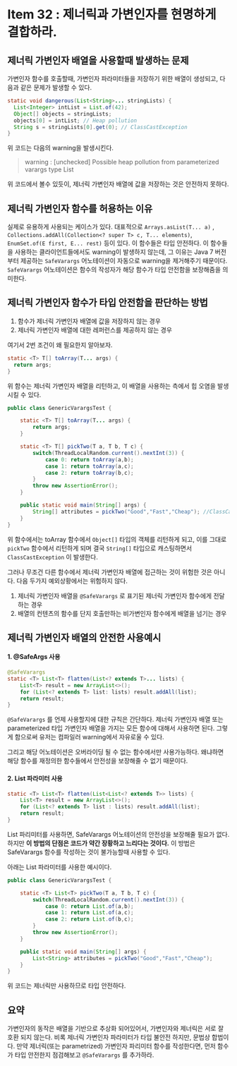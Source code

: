 # Item 32 : 제너릭과 가변인자를 현명하게 결합하라.

## 제너릭 가변인자 배열을 사용할때 발생하는 문제

가변인자 함수를 호출할때, 가변인자 파라미터들을 저장하기 위한 배열이 생성되고, 다음과 같은 문제가 발생할 수 있다.

``` java
static void dangerous(List<String>... stringLists) {
  List<Integer> intList = List.of(42);
  Object[] objects = stringLists;
  objects[0] = intList; // Heap pollution
  String s = stringLists[0].get(0); // ClassCastException
}
```

위 코드는 다음의 warning을 발생시킨다.

> warning : [unchecked] Possible heap pollution from parameterized varargs type List<String>

 위 코드에서 볼수 있듯이, 제너릭 가변인자 배열에 값을 저장하는 것은 안전하지 못하다.

## 제너릭 가변인자 함수를 허용하는 이유

실제로 유용하게 사용되는 케이스가 있다. 대표적으로 ```Arrays.asList(T... a)``` , ```Collections.addAll(Collection<? super T> c, T... elements)```, ```EnumSet.of(E first, E... rest)``` 등이 있다. 이 함수들은 타입 안전하다. 이 함수들을 사용하는 클라이언트들에서도 warning이 발생하지 않는데, 그 이유는 Java 7 버전부터 제공하는 ```SafeVarargs``` 어노테이션이 자동으로 warning을 제거해주기 때문이다. ```SafeVarargs``` 어노테이션은 함수의 작성자가 해당 함수가 타입 안전함을 보장해줌을 의미한다.

## 제너릭 가변인자 함수가 타입 안전함을 판단하는 방법

1. 함수가 제너릭 가변인자 배열에 값을 저장하지 않는 경우
2. 제너릭 가변인자 배열에 대한 레퍼런스를 제공하지 않는 경우

여기서 2번 조건이 왜 필요한지 알아보자.

``` java
static <T> T[] toArray(T... args) {
  return args;
}
```

위 함수는 제너릭 가변인자 배열을 리턴하고, 이 배열을 사용하는 측에서 힙 오염을 발생시킬 수 있다.

``` java
public class GenericVarargsTest {

    static <T> T[] toArray(T... args) {
        return args;
    }

    static <T> T[] pickTwo(T a, T b, T c) {
        switch(ThreadLocalRandom.current().nextInt(3)) {
            case 0: return toArray(a,b);
            case 1: return toArray(a,c);
            case 2: return toArray(b,c);
        }
        throw new AssertionError();
    }

    public static void main(String[] args) {
        String[] attributes = pickTwo("Good","Fast","Cheap"); //ClassCastException
    }
}
```

위 함수에서는 toArray 함수에서 ```Object[]``` 타입의 객체를 리턴하게 되고, 이를 그대로 ```pickTwo``` 함수에서 리턴하게 되며 결국 ```String[]``` 타입으로 캐스팅하면서 ```ClassCastException``` 이 발생한다.

그러나 무조건 다른 함수에서 제너릭 가변인자 배열에 접근하는 것이 위험한 것은 아니다. 다음 두가지 예외상황에서는 위험하지 않다.

1. 제너릭 가변인자 배열을 ```@SafeVarargs``` 로 표기된 제너릭 가변인자 함수에게 전달하는 경우
2. 배열의 컨텐츠의 함수를 단지 호출만하는 비가변인자 함수에게 배열을 넘기는 경우

## 제너릭 가변인자 배열의 안전한 사용예시

#### 1. @SafeArgs 사용

``` java
@SafeVarargs
static <T> List<T> flatten(List<? extends T>... lists) {
    List<T> result = new ArrayList<>();
    for (List<? extends T> list: lists) result.addAll(list);
    return result;
}
```

```@SafeVarargs``` 를 언제 사용할지에 대한 규칙은 간단하다. 제너릭 가변인자 배열 또는 parameterized 타입 가변인자 배열을 가지는 모든 함수에 대해서 사용하면 된다. 그렇게 함으로써 유저는 컴파일러 warning에서 자유로울 수 있다.

그리고 해당 어노테이션은 오버라이딩 될 수 없는 함수에서만 사용가능하다. 왜냐하면 해당 함수를 재정의한 함수들에서 안전성을 보장해줄 수 없기 때문이다.

#### 2. List 파라미터 사용

``` java
static <T> List<T> flatten(List<List<? extends T>> lists) {
    List<T> result = new ArrayList<>();
    for (List<? extends T> list : lists) result.addAll(list);
    return result;
}
```

List 파리미터를 사용하면, SafeVarargs 어노테이션의 안전성을 보장해줄 필요가 없다. 하지만 **이 방법의 단점은 코드가 약간 장황하고 느리다는 것이다.** 이 방법은 SafeVarargs 함수를 작성하는 것이 불가능할때 사용할 수 있다.

아래는 List 파라미터를 사용한 예시이다.

```java
public class GenericVarargsTest {

    static <T> List<T> pickTwo(T a, T b, T c) {
        switch(ThreadLocalRandom.current().nextInt(3)) {
            case 0: return List.of(a,b);
            case 1: return List.of(a,c);
            case 2: return List.of(b,c);
        }
        throw new AssertionError();
    }

    public static void main(String[] args) {
        List<String> attributes = pickTwo("Good","Fast","Cheap");
    }
}
```

위 코드는 제너릭만 사용하므로 타입 안전하다.

## 요약

가변인자의 동작은 배열을 기반으로 추상화 되어있어서, 가변인자와 제너릭은 서로 잘 호환 되지 않는다. 비록 제너릭 가변인자 파라미터가 타입 불안전 하지만, 문법상 합법이다. 만약 제너릭(또는 parametrized) 가변인자 파리미터 함수를 작성한다면, 먼저 함수가 타입 안전한지 점검해보고 ```@SafeVarargs``` 를 추가하라.
